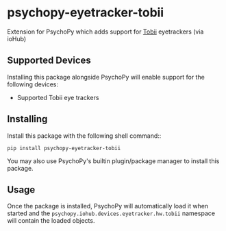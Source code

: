 # psychopy-eyetracker-tobii

Extension for PsychoPy which adds support for [Tobii](https://www.tobii.com/) 
eyetrackers (via ioHub)

## Supported Devices

Installing this package alongside PsychoPy will enable support for the following 
devices:

* Supported Tobii eye trackers
    
## Installing

Install this package with the following shell command:: 

    pip install psychopy-eyetracker-tobii

You may also use PsychoPy's builtin plugin/package manager to install this 
package.

## Usage

Once the package is installed, PsychoPy will automatically load it when started 
and the `psychopy.iohub.devices.eyetracker.hw.tobii` namespace will contain the
loaded objects.